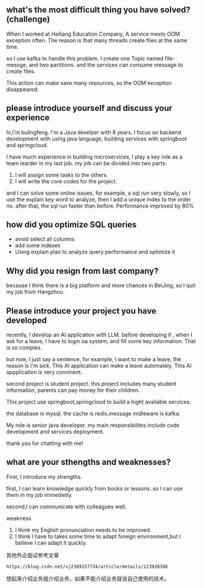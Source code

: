 ## what's the most difficult thing you have  solved?(challenge)

When I worked at Hailiang Education Company, A service meets OOM exception often. The reason is that many threads create files at the same time.

so I use kafka to handle this problem. I create one Topic named file-messge, and two partitions. and the services can consume message to create files.

This action can make save many resources, so the OOM exception disappeared.

## please introduce yourself and discuss your experience

hi,I'm bulingfeng. I'm a Java develper with 8 years. I focus on backend development with using java language, building services with springboot and springcloud.

I have much experience in building microservices, I play a key role as  a team learder in my last job. my job can be divided into two parts:

1. I will assign some tasks to the others.
2. I will write the core codes for the project.

and I can solve some online issues, for example, a sql run very slowly, so I use the explain key word to analyze, then I add a unique index  to the order no. after that, the sql run faster than before. Performance improved by 80%

## how did you optimize SQL queries

- avoid select all columns
- add some indexes
- Using explain plan to analyze query performance and optimize it

## Why did you resign from last company?

because I think there is a big platform and more chances in BeiJing, so I quit my job from Hangzhou.

## Please introduce your project you have developed

recently, I develop an AI application with LLM. before developing it , when I ask for a leave, I have to login oa system, and fill some key information. That is so complex.

but now, I just say a sentence, for example, I want to make a leave, the reason is I'm sick. This AI application can make a leave automately. This AI appplication is very convinent.

second project is student project. this project includes many student information, parents can pay money for their children. 

This project use springboot,springcloud to build a hight available services. 

the database is mysql. the cache is redis.message midleware is kafka.

 My role is senior java developer. my main responsibilites include code development and services deployment.

thank you for chatting with me!

## what are your sthengths and weaknesses?

First, I introduce my strengths.

first, I can learn knowledge quickly from books or lessons. so I can use them in my job immedietly.

second,I can communicate with colleagues well.

weakness

1. I think my English pronunciation needs to be improved.
2. I think I have to takes some time to adapt foreign environment,but I believe I can adapt it quickly.

其他外企面试参考文章

```
https://blog.csdn.net/xj2369157734/article/details/123920398
```

想起来介绍业务就介绍业务，如果不能介绍业务就说自己使用的技术。
